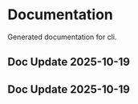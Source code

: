 # Documentation

Generated documentation for cli.

## Doc Update 2025-10-19

## Doc Update 2025-10-19

